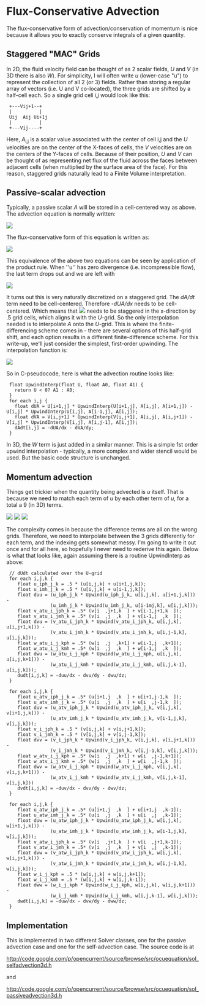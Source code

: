 # Flux-Conservative Advection #

The flux-conservative form of advection/conservation of momentum is nice because it allows you to exactly conserve integrals of a given quantity.

## Staggered "MAC" Grids ##

In 2D, the fluid velocity field can be thought of as 2 scalar fields, _U_ and _V_ (in 3D there is also _W_).  For simplicity, I will often write _u_ (lower-case "u") to represent the collection of all 2 (or 3) fields.  Rather than storing a regular array of vectors (i.e. U and V co-located), the three grids are shifted by a half-cell each.  So a single grid cell _i,j_ would look like this:

```
 +---Vij+1--+
 |          |
 Uij  Aij Ui+1j
 |          |
 +---Vij----+
```

Here, _A_<sub>i,j</sub> is a scalar value associated with the center of cell i,j and the _U_ velocities are on the center of the X-faces of cells, the _V_ velocities are on the centers of the Y-faces of cells.  Because of their position, _U_ and _V_ can be thought of as representing net flux of the fluid across the faces between adjacent cells (when multiplied by the surface area of the face).  For this reason, staggered grids naturally lead to a Finite Volume interpretation.

## Passive-scalar advection ##

Typically, a passive scalar _A_ will be stored in a cell-centered way as above.  The advection equation is normally written:

<img src='http://latex.codecogs.com/gif.latex?\frac{\partial A}{\partial t} = -(u \cdot \nabla) A  = -U \frac{\partial A}{\partial x} - V \frac{\partial A}{\partial y}%.png' />

The flux-conservative form of this equation is written as:

<img src='http://latex.codecogs.com/gif.latex?\frac{\partial A}{\partial t} = -\frac{\partial (U\cdot A)}{\partial x} -\frac{\partial (V\cdot A)}{\partial y} + A (\nabla \cdot u)%.png' />

This equivalence of the above two equations can be seen by application of the product rule.  When ''u'' has zero divergence (i.e. incompressible flow), the last term drops out and we are left with

<img src='http://latex.codecogs.com/gif.latex?\frac{\partial A}{\partial t} = -\frac{\partial (U\cdot A)}{\partial x} -\frac{\partial (V\cdot A)}{\partial y}%.png' />

It turns out this is very naturally discretized on a staggered grid.  The _dA/dt_ term need to be cell-centered.  Therefore _-dUA/dx_ needs to be cell-centered.  Which means that <img src='http://latex.codecogs.com/gif.latex?U\cdot A%.png' /> needs to be staggered in the x-direction by .5 grid cells, which aligns it with the _U_-grid.  So the only interpolation needed is to interpolate _A_ onto the _U_-grid.  This is where the finite-differencing scheme comes in - there are several options of this half-grid shift, and each option results in a different finite-difference scheme.  For this write-up, we'll just consider the simplest, first-order upwinding.  The interpolation function is:

<img src='http://latex.codecogs.com/gif.latex?A_{i+\frac{1}{2},j} \approx (u < 0) ? A_{i+1,j} : A_{i,j}%.png' />

So in C-pseudocode, here is what the advection routine looks like:

```
 float UpwindInterp(float U, float A0, float A1) {
   return U < 0? A1 : A0; 
 }
 for each i,j {
   float dUA = U[i+1,j] * UpwindInterp(U[i+1,j], A[i,j], A[i+1,j]) - U[i,j] * UpwindInterp(U[i,j], A[i-1,j], A[i,j]);
   float dVA = V[i,j+1] * UpwindInterp(V[i,j+1], A[i,j], A[i,j+1]) - V[i,j] * UpwindInterp(V[i,j], A[i,j-1], A[i,j]);
   dAdt[i,j] = -dUA/dx - dVA/dy;
 }
```

In 3D, the _W_ term is just added in a similar manner.
This is a simple 1st order upwind interpolation - typically, a more complex and wider stencil would be used.  But the basic code structure is unchanged.

## Momentum advection ##

Things get trickier when the quantity being advected is _u_ itself.  That is because we need to match each term of _u_ by each other term of _u_, for a total a 9 (in 3D) terms.

<img src='http://latex.codecogs.com/gif.latex?\frac{\partial U}{\partial t} = -\frac{\partial (U\cdot U)}{\partial x} -\frac{\partial (V\cdot U)}{\partial y} -\frac{\partial (W\cdot U)}{\partial z}%.png' />

<img src='http://latex.codecogs.com/gif.latex?\frac{\partial V}{\partial t} = -\frac{\partial (U\cdot V)}{\partial x} -\frac{\partial (V\cdot V)}{\partial y} -\frac{\partial (W\cdot V)}{\partial z}%.png' />

<img src='http://latex.codecogs.com/gif.latex?\frac{\partial W}{\partial t} = -\frac{\partial (U\cdot W)}{\partial x} -\frac{\partial (V\cdot W)}{\partial y} -\frac{\partial (W\cdot W)}{\partial z}%.png' />

The complexity comes in because the difference terms are all on the wrong grids.  Therefore, we need to interpolate between the 3 grids differently for each term, and the indexing
gets somewhat messy.  I'm going to write it out once and for all here, so hopefully I never need to rederive this again.
Below is what that looks like, again assuming there is a routine UpwindInterp as above:

```
 // dUdt calculated over the U-grid
 for each i,j,k {
    float u_iph_j_k = .5 * (u[i,j,k] + u[i+1,j,k]); 
    float u_imh_j_k = .5 * (u[i,j,k] + u[i-1,j,k]);
    float duu = (u_iph_j_k * Upwind(u_iph_j_k, u[i,j,k], u[i+1,j,k])) - 
                (u_imh_j_k * Upwind(u_imh_j_k, u[i-1mj,k], u[i,j,k]));
    float v_atu_i_jph_k = .5* (v[i  ,j+1,k  ] + v[i-1,j+1,k  ]);
    float v_atu_i_jmh_k = .5* (v[i  ,j  ,k  ] + v[i-1,j  ,k  ]);
    float dvu = (v_atu_i_jph_k * Upwind(v_atu_i_jph_k, u[i,j,k], u[i,j+1,k])) - 
                (v_atu_i_jmh_k * Upwind(v_atu_i_jmh_k, u[i,j-1,k], u[i,j,k]));
    float w_atu_i_j_kph = .5* (w[i  ,j  ,k+1] + w[i-1,j  ,k+1]);
    float w_atu_i_j_kmh = .5* (w[i  ,j  ,k  ] + w[i-1,j  ,k  ]);
    float dwu = (w_atu_i_j_kph * Upwind(w_atu_i_j_kph, u[i,j,k], u[i,j,k+1])) - 
                (w_atu_i_j_kmh * Upwind(w_atu_i_j_kmh, u[i,j,k-1], u[i,j,k]));   
    dudt[i,j,k] = -duu/dx - dvu/dy - dwu/dz;
 }

 for each i,j,k {
    float u_atv_iph_j_k = .5* (u[i+1,j  ,k  ] + u[i+1,j-1,k  ]);
    float u_atv_imh_j_k = .5* (u[i  ,j  ,k  ] + u[i  ,j-1,k  ]);
    float duv = (u_atv_iph_j_k * Upwind(u_atv_iph_j_k, v[i,j,k], v[i+1,j,k])) - 
                (u_atv_imh_j_k * Upwind(u_atv_imh_j_k, v[i-1,j,k], v[i,j,k]));
    float v_i_jph_k = .5 * (v[i,j,k] + v[i,j+1,k]); 
    float v_i_jmh_k = .5 * (v[i,j,k] + v[i,j-1,k]);
    float dvv = (v_i_jph_k * Upwind(v_i_jph_k, v[i,j,k], v[i,j+1,k])) - 
                (v_i_jmh_k * Upwind(v_i_jmh_k, v[i,j-1,k], v[i,j,k]));
    float w_atv_i_j_kph = .5* (w[i  ,j  ,k+1] + w[i  ,j-1,k+1]);
    float w_atv_i_j_kmh = .5* (w[i  ,j  ,k  ] + w[i  ,j-1,k  ]);
    float dwv = (w_atv_i_j_kph * Upwind(w_atv_i_j_kph, v[i,j,k], v[i,j,k+1])) - 
                (w_atv_i_j_kmh * Upwind(w_atv_i_j_kmh, v[i,j,k-1], v[i,j,k]))
    dvdt[i,j,k] = -duv/dx - dvv/dy - dwv/dz;
 }

 for each i,j,k {
    float u_atw_iph_j_k = .5* (u[i+1,j  ,k  ] + u[i+1,j  ,k-1]);
    float u_atw_imh_j_k = .5* (u[i  ,j  ,k  ] + u[i  ,j  ,k-1]);
    float duw = (u_atw_iph_j_k * Upwind(u_atw_iph_j_k, w[i,j,k], w[i+1,j,k])) - 
                (u_atw_imh_j_k * Upwind(u_atw_imh_j_k, w[i-1,j,k], w[i,j,k]));    
    float v_atw_i_jph_k = .5* (v[i  ,j+1,k  ] + v[i  ,j+1,k-1]);
    float v_atw_i_jmh_k = .5* (v[i  ,j  ,k  ] + v[i  ,j  ,k-1]);
    float dvw = (v_atw_i_jph_k * Upwind(v_atw_i_jph_k, w[i,j,k], w[i,j+1,k])) - 
                (v_atw_i_jmh_k * Upwind(v_atw_i_jmh_k, w[i,j-1,k], w[i,j,k]));    
    float w_i_j_kph = .5 * (w[i,j,k] + w[i,j,k+1]); 
    float w_i_j_kmh = .5 * (w[i,j,k] + w[i,j,k-1]);
    float dww = (w_i_j_kph * Upwind(w_i_j_kph, w[i,j,k], w[i,j,k+1])) - 
                (w_i_j_kmh * Upwind(w_i_j_kmh, w[i,j,k-1], w[i,j,k]));
    dwdt[i,j,k] = -duw/dx - dvw/dy - dww/dz;
 }
```

## Implementation ##

This is implemented in two different Solver classes, one for the passive advection case and one for the self-advection case.  The source code is at

http://code.google.com/p/opencurrent/source/browse/src/ocuequation/sol_selfadvection3d.h

and

http://code.google.com/p/opencurrent/source/browse/src/ocuequation/sol_passiveadvection3d.h